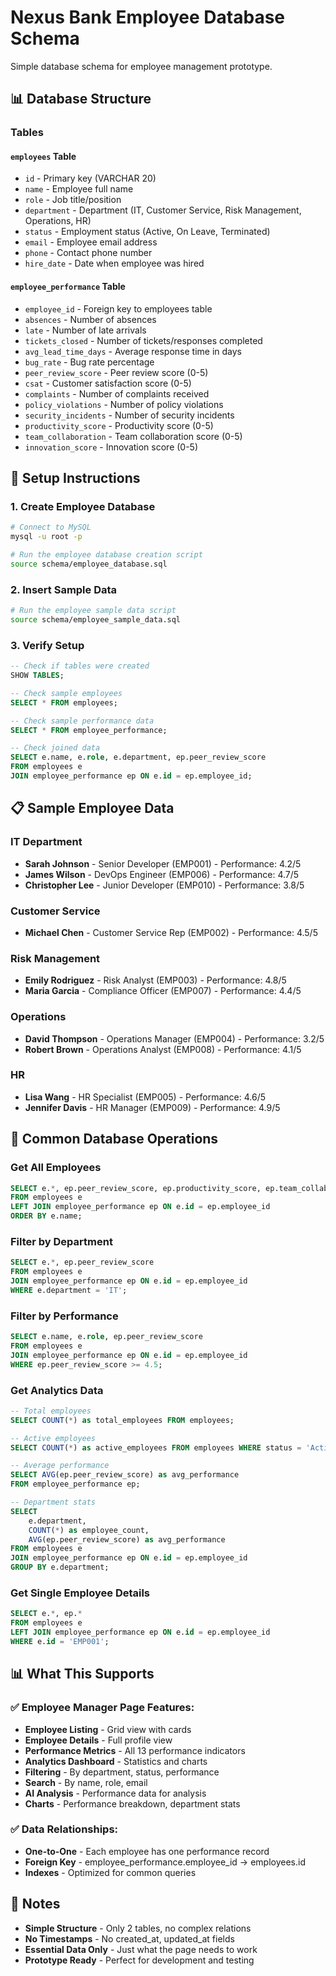 # Nexus Bank Employee Database Schema

Simple database schema for employee management prototype.

## 📊 Database Structure

### Tables

#### `employees` Table
- `id` - Primary key (VARCHAR 20)
- `name` - Employee full name
- `role` - Job title/position
- `department` - Department (IT, Customer Service, Risk Management, Operations, HR)
- `status` - Employment status (Active, On Leave, Terminated)
- `email` - Employee email address
- `phone` - Contact phone number
- `hire_date` - Date when employee was hired

#### `employee_performance` Table
- `employee_id` - Foreign key to employees table
- `absences` - Number of absences
- `late` - Number of late arrivals
- `tickets_closed` - Number of tickets/responses completed
- `avg_lead_time_days` - Average response time in days
- `bug_rate` - Bug rate percentage
- `peer_review_score` - Peer review score (0-5)
- `csat` - Customer satisfaction score (0-5)
- `complaints` - Number of complaints received
- `policy_violations` - Number of policy violations
- `security_incidents` - Number of security incidents
- `productivity_score` - Productivity score (0-5)
- `team_collaboration` - Team collaboration score (0-5)
- `innovation_score` - Innovation score (0-5)

## 🚀 Setup Instructions

### 1. Create Employee Database
```bash
# Connect to MySQL
mysql -u root -p

# Run the employee database creation script
source schema/employee_database.sql
```

### 2. Insert Sample Data
```bash
# Run the employee sample data script
source schema/employee_sample_data.sql
```

### 3. Verify Setup
```sql
-- Check if tables were created
SHOW TABLES;

-- Check sample employees
SELECT * FROM employees;

-- Check sample performance data
SELECT * FROM employee_performance;

-- Check joined data
SELECT e.name, e.role, e.department, ep.peer_review_score 
FROM employees e 
JOIN employee_performance ep ON e.id = ep.employee_id;
```

## 📋 Sample Employee Data

### IT Department
- **Sarah Johnson** - Senior Developer (EMP001) - Performance: 4.2/5
- **James Wilson** - DevOps Engineer (EMP006) - Performance: 4.7/5
- **Christopher Lee** - Junior Developer (EMP010) - Performance: 3.8/5

### Customer Service
- **Michael Chen** - Customer Service Rep (EMP002) - Performance: 4.5/5

### Risk Management
- **Emily Rodriguez** - Risk Analyst (EMP003) - Performance: 4.8/5
- **Maria Garcia** - Compliance Officer (EMP007) - Performance: 4.4/5

### Operations
- **David Thompson** - Operations Manager (EMP004) - Performance: 3.2/5
- **Robert Brown** - Operations Analyst (EMP008) - Performance: 4.1/5

### HR
- **Lisa Wang** - HR Specialist (EMP005) - Performance: 4.6/5
- **Jennifer Davis** - HR Manager (EMP009) - Performance: 4.9/5

## 🔧 Common Database Operations

### Get All Employees
```sql
SELECT e.*, ep.peer_review_score, ep.productivity_score, ep.team_collaboration
FROM employees e
LEFT JOIN employee_performance ep ON e.id = ep.employee_id
ORDER BY e.name;
```

### Filter by Department
```sql
SELECT e.*, ep.peer_review_score
FROM employees e
JOIN employee_performance ep ON e.id = ep.employee_id
WHERE e.department = 'IT';
```

### Filter by Performance
```sql
SELECT e.name, e.role, ep.peer_review_score
FROM employees e
JOIN employee_performance ep ON e.id = ep.employee_id
WHERE ep.peer_review_score >= 4.5;
```

### Get Analytics Data
```sql
-- Total employees
SELECT COUNT(*) as total_employees FROM employees;

-- Active employees
SELECT COUNT(*) as active_employees FROM employees WHERE status = 'Active';

-- Average performance
SELECT AVG(ep.peer_review_score) as avg_performance 
FROM employee_performance ep;

-- Department stats
SELECT 
    e.department,
    COUNT(*) as employee_count,
    AVG(ep.peer_review_score) as avg_performance
FROM employees e
JOIN employee_performance ep ON e.id = ep.employee_id
GROUP BY e.department;
```

### Get Single Employee Details
```sql
SELECT e.*, ep.*
FROM employees e
LEFT JOIN employee_performance ep ON e.id = ep.employee_id
WHERE e.id = 'EMP001';
```

## 📊 What This Supports

### ✅ Employee Manager Page Features:
- **Employee Listing** - Grid view with cards
- **Employee Details** - Full profile view
- **Performance Metrics** - All 13 performance indicators
- **Analytics Dashboard** - Statistics and charts
- **Filtering** - By department, status, performance
- **Search** - By name, role, email
- **AI Analysis** - Performance data for analysis
- **Charts** - Performance breakdown, department stats

### ✅ Data Relationships:
- **One-to-One** - Each employee has one performance record
- **Foreign Key** - employee_performance.employee_id → employees.id
- **Indexes** - Optimized for common queries

## 📝 Notes

- **Simple Structure** - Only 2 tables, no complex relations
- **No Timestamps** - No created_at, updated_at fields
- **Essential Data Only** - Just what the page needs to work
- **Prototype Ready** - Perfect for development and testing
